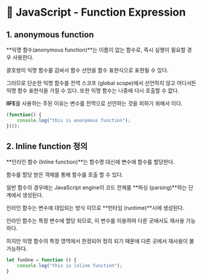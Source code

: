 # 📄 JavaScript - Function Expression

## 1.  **anonymous function** 

**익명 함수\(anonymous function\)**는 이름이 없는 함수로,  즉시 실행이 필요할 경우 사용한다.

괄호쌍이 익명 함수를 감싸서 함수 선언을 함수 표현식으로 표현될 수 있다. 

그러므로 단순한 익명 함수를 전역 스코프 \(global scope\)에서 선언하지 않고 어디서든 익명 함수 표현식을 가질 수 있다. 또한 익명 함수는 나중에 다시 호출할 수 없다.

**IIFE**를 사용하는 주된 이유는 변수를 전역으로 선언하는 것을 피하기 위해서 이다.

```javascript
(function() {
    console.log("this is anonymous function");
})();

```

## 2. Inline function 정의

**인라인 함수 \(lnline function\)**는 함수명 대신에 변수에 함수를 할당한다.

함수를 할당 받은 객체를 통해 함수를 호출 할 수 있다.

일반 함수의 경우에는 JavaScript engine이 코드 전체를 **파싱 \(parsing\)**하는 단계에서 생성된다.

인라인 함수는 변수에 대입되는 방식 이므로 **런타임 \(runtime\)**시에  생성된다.

인라인 함수는 특정 변수에 할당 되므로, 이 변수를 이용하여 다른 곳에서도 재사용 가능 하다.

하지만 익명 함수의 특정 영역에서 한정되어 정의 되기 때문에 다른 곳에서 재사용이 불가능하다.

```javascript
let funOne = function () {
    console.log("this is lnline function");
}
```

